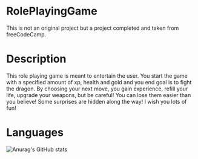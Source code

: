 # RolePlayingGame
This is not an original project but a project completed and taken from freeCodeCamp.

# Description
This role playing game is meant to entertain the user. You start the game with a specified amount of xp, health and gold and you end goal is to fight the dragon. By choosing your next move, you gain experience, refill your life, upgrade your weapons, but be careful! You can lose them easier than you believe! Some surprises are hidden along the way! I wish you lots of fun!

# Languages
![Anurag's GitHub stats](https://github-readme-stats.vercel.app/api?username=charoulafotiadou&show_icons=true)
